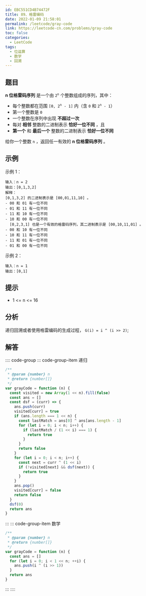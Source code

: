 ```yaml
---
id: EBC551CD4B74472F
title: 89、格雷编码
date: 2022-01-09 21:58:01
permalink: /leetcode/gray-code
link: https://leetcode-cn.com/problems/gray-code
toc: false
categories:
  - LeetCode
tags:
  - 位运算
  - 数学
  - 回溯
---
```


<Level type='medium'/>

## 题目

**n 位格雷码序列** 是一个由 <code>2<sup>n</sup></code> 个整数组成的序列，其中：

- 每个整数都在范围 <code>[0, 2<sup>n</sup> - 1]</code> 内（含 `0` 和 <code>2<sup>n</sup> - 1</code>）
- 第一个整数是 `0`
- 一个整数在序列中出现 **不超过一次**
- 每对 **相邻** 整数的二进制表示 **恰好一位不同** ，且
- **第一个** 和 **最后一个** 整数的二进制表示 **恰好一位不同**

给你一个整数 `n` ，返回任一有效的 **n 位格雷码序列** 。

## 示例

示例 1：

```text
输入：n = 2
输出：[0,1,3,2]
解释：
[0,1,3,2] 的二进制表示是 [00,01,11,10] 。
- 00 和 01 有一位不同
- 01 和 11 有一位不同
- 11 和 10 有一位不同
- 10 和 00 有一位不同
  [0,2,3,1] 也是一个有效的格雷码序列，其二进制表示是 [00,10,11,01] 。
- 00 和 10 有一位不同
- 10 和 11 有一位不同
- 11 和 01 有一位不同
- 01 和 00 有一位不同
```

示例 2：

```text
输入：n = 1
输出：[0,1]
```

## 提示

- 1 <= n <= 16

## 分析

递归回溯或者使用格雷编码的生成过程， `G(i) = i ^ (i >> 2)`;

## 解答

:::: code-group
::: code-group-item 递归

```javascript
/**
 * @param {number} n
 * @return {number[]}
 */
var grayCode = function (n) {
  const visited = new Array(1 << n).fill(false)
  const ans = []
  const dsf = (curr) => {
    ans.push(curr)
    visited[curr] = true
    if (ans.length === 1 << n) {
      const lastMatch = ans[0] ^ ans[ans.length - 1]
      for (let i = 0; i < n; i++) {
        if (lastMatch / (1 << i) === 1) {
          return true
        }
      }
      return false
    }
    for (let i = 0; i < n; i++) {
      const next = curr ^ (1 << i)
      if (!visited[next] && dsf(next)) {
        return true
      }
    }
    ans.pop()
    visited[curr] = false
    return false
  }
  dsf(0)
  return ans
}
```

:::
::: code-group-item 数学

```javascript
/**
 * @param {number} n
 * @return {number[]}
 */
var grayCode = function (n) {
  const ans = []
  for (let i = 0; i < 1 << n; ++i) {
    ans.push(i ^ (i >> 1))
  }
  return ans
}
```

:::
::::
